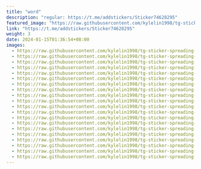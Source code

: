 ```yaml
---
title: "word"
description: "regular: https://t.me/addstickers/Sticker74628295"
featured_image: "https://raw.githubusercontent.com/kylelin1998/tg-sticker-spreading-worldwide-images/main/img/97d5edb4-1af3-458f-bc3f-18cabe7c56b7.jpg"
link: "https://t.me/addstickers/Sticker74628295"
weight: 3
date: 2024-01-15T01:36:54+08:00
images:
  - https://raw.githubusercontent.com/kylelin1998/tg-sticker-spreading-worldwide-images/main/img/97d5edb4-1af3-458f-bc3f-18cabe7c56b7.jpg
  - https://raw.githubusercontent.com/kylelin1998/tg-sticker-spreading-worldwide-images/main/img/4f618fd3-a4a6-49b7-bcc3-d724b30277db.jpg
  - https://raw.githubusercontent.com/kylelin1998/tg-sticker-spreading-worldwide-images/main/img/859a6c52-52b8-49aa-a421-4f31d66bacd5.jpg
  - https://raw.githubusercontent.com/kylelin1998/tg-sticker-spreading-worldwide-images/main/img/41d55429-b94f-48ee-b681-d3dcce93450f.jpg
  - https://raw.githubusercontent.com/kylelin1998/tg-sticker-spreading-worldwide-images/main/img/ab7fa827-da91-4ad7-8b83-4d623c7fc5fa.jpg
  - https://raw.githubusercontent.com/kylelin1998/tg-sticker-spreading-worldwide-images/main/img/34fdc7cf-ea33-4206-a73a-789720a0146f.jpg
  - https://raw.githubusercontent.com/kylelin1998/tg-sticker-spreading-worldwide-images/main/img/9ab41d9c-5a68-406a-9e13-96d39a687eae.jpg
  - https://raw.githubusercontent.com/kylelin1998/tg-sticker-spreading-worldwide-images/main/img/81c0125c-9fef-483b-8a38-1662f4405c25.jpg
  - https://raw.githubusercontent.com/kylelin1998/tg-sticker-spreading-worldwide-images/main/img/da888de3-8f66-4782-804b-a54ca62168f4.jpg
  - https://raw.githubusercontent.com/kylelin1998/tg-sticker-spreading-worldwide-images/main/img/d205deb1-4d6c-4053-b890-1eab486cb29d.jpg
  - https://raw.githubusercontent.com/kylelin1998/tg-sticker-spreading-worldwide-images/main/img/cfbd7963-ac05-46ee-ac13-1648939d7ec1.jpg
  - https://raw.githubusercontent.com/kylelin1998/tg-sticker-spreading-worldwide-images/main/img/1b81fb25-e4a7-4eb4-a68b-3beef236e903.jpg
  - https://raw.githubusercontent.com/kylelin1998/tg-sticker-spreading-worldwide-images/main/img/29815175-94fb-4293-ad0e-382d36df24a1.jpg
  - https://raw.githubusercontent.com/kylelin1998/tg-sticker-spreading-worldwide-images/main/img/d71bff37-ebf0-42da-a726-5e46261448ac.jpg
  - https://raw.githubusercontent.com/kylelin1998/tg-sticker-spreading-worldwide-images/main/img/45011c67-2c2a-436e-ae5d-64e96034f6eb.jpg
  - https://raw.githubusercontent.com/kylelin1998/tg-sticker-spreading-worldwide-images/main/img/88245e69-7ac7-46eb-a22e-83cb7efeb3ae.jpg
  - https://raw.githubusercontent.com/kylelin1998/tg-sticker-spreading-worldwide-images/main/img/0ff544c7-7a5b-46ce-8688-22ff872230cc.jpg
  - https://raw.githubusercontent.com/kylelin1998/tg-sticker-spreading-worldwide-images/main/img/67f01108-4da5-49de-bd32-69bd1e2bf78b.jpg
  - https://raw.githubusercontent.com/kylelin1998/tg-sticker-spreading-worldwide-images/main/img/251777ca-debe-4ffc-b75e-6b91cc426f59.jpg
  - https://raw.githubusercontent.com/kylelin1998/tg-sticker-spreading-worldwide-images/main/img/3e40abcd-4f56-4499-886c-5bdeb1508fd1.jpg
---
```

